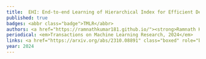 ```yaml
---
title: 	EHI: End-to-end Learning of Hierarchical Index for Efficient Dense Retrieval
published: true
badges: <abbr class="badge">TMLR</abbr>
authors: <a href="https://ramnathkumar181.github.io/"><strong>Ramnath Kumar</strong></a>, <a href="http://anshulmittal.org/">Anshul Mittal</a>, <a href="https://nilesh2797.github.io/">Nilesh Gupta</a>, <a href="https://homes.cs.washington.edu/~kusupati/">Aditya Kusupati</a>, <a href="https://www.cs.utexas.edu/~inderjit/">Inderjit S. Dhillon</a>, and <a href="https://www.prateekjain.org/">Prateek Jain</a>.
periodical: <em>Transactions on Machine Learning Research, 2024</em>
links: <a href="https://arxiv.org/abs/2310.08891" class="boxed" role="button" target="_blank">PDF</a>
year: 2024
---
```

